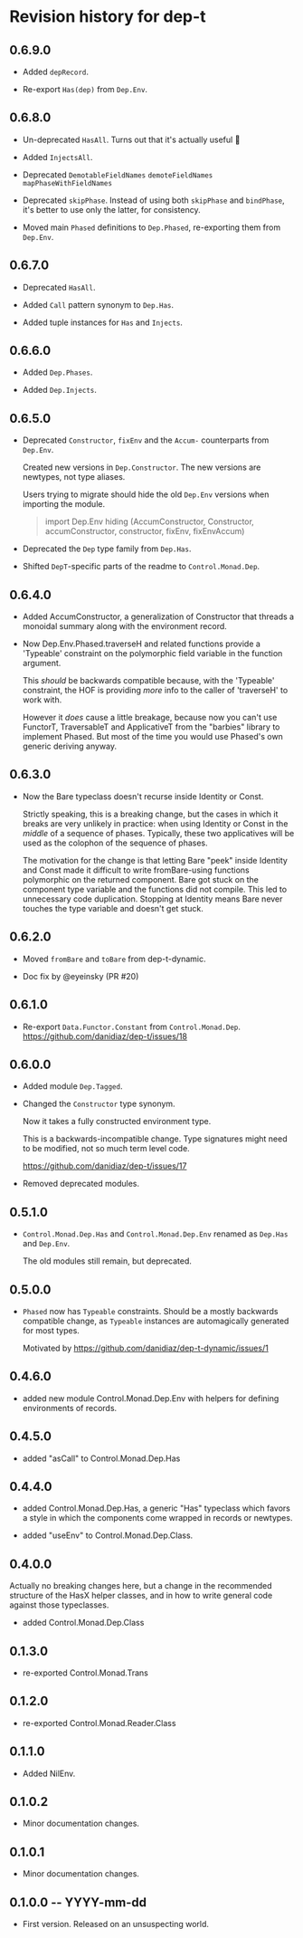 # Revision history for dep-t

## 0.6.9.0

* Added `depRecord`.

* Re-export `Has(dep)` from `Dep.Env`.

## 0.6.8.0

* Un-deprecated `HasAll`. Turns out that it's actually useful :facepalm:

* Added `InjectsAll`.

* Deprecated `DemotableFieldNames` `demoteFieldNames` `mapPhaseWithFieldNames`

* Deprecated `skipPhase`. Instead of using both  `skipPhase` and `bindPhase`, it's 
  better to use only the latter, for consistency.

* Moved main `Phased` definitions to `Dep.Phased`, re-exporting them from `Dep.Env`.

## 0.6.7.0

* Deprecated `HasAll`.

* Added `Call` pattern synonym to `Dep.Has`.

* Added tuple instances for `Has` and `Injects`.

## 0.6.6.0

* Added `Dep.Phases`. 

* Added `Dep.Injects`.

## 0.6.5.0

* Deprecated `Constructor`, `fixEnv` and the `Accum-` counterparts from `Dep.Env`.
  
  Created new versions in `Dep.Constructor`. The new versions are newtypes, not
  type aliases.

  Users trying to migrate should hide the old `Dep.Env` versions when importing
  the module.

  > import Dep.Env hiding (AccumConstructor, Constructor, accumConstructor, constructor, fixEnv, fixEnvAccum)

* Deprecated the `Dep` type family from `Dep.Has`.

* Shifted `DepT`-specific parts of the readme to `Control.Monad.Dep`.

## 0.6.4.0

* Added AccumConstructor, a generalization of Constructor that threads a
  monoidal summary along with the environment record.

* Now Dep.Env.Phased.traverseH and related functions provide a 'Typeable'
  constraint on the polymorphic field variable in the function argument.

  This *should* be backwards compatible because, with the 'Typeable' constraint,
  the HOF is providing *more* info to the caller of 'traverseH' to work with.

  However it *does* cause a little breakage, because now you can't use FunctorT,
  TraversableT and ApplicativeT from the "barbies" library to implement Phased.
  But most of the time you would use Phased's own generic deriving anyway.

## 0.6.3.0

* Now the Bare typeclass doesn't recurse inside Identity or Const.

  Strictly speaking, this is a breaking change, but the cases in which it breaks
  are very unlikely in practice: when using Identity or Const in the *middle* of
  a sequence of phases. Typically, these two applicatives will be used as the
  colophon of the sequence of phases.
  
  The motivation for the change is that letting Bare "peek" inside Identity and
  Const made it difficult to write fromBare-using functions polymorphic on the
  returned component. Bare got stuck on the component type variable and the
  functions did not compile. This led to unnecessary code duplication. Stopping
  at Identity means Bare never touches the type variable and doesn't get stuck.

## 0.6.2.0

* Moved `fromBare` and `toBare` from dep-t-dynamic.

* Doc fix by @eyeinsky (PR #20)

## 0.6.1.0

* Re-export `Data.Functor.Constant` from `Control.Monad.Dep`. https://github.com/danidiaz/dep-t/issues/18

## 0.6.0.0

* Added module `Dep.Tagged`.

* Changed the `Constructor` type synonym. 

  Now it takes a fully constructed environment type. 

  This is a backwards-incompatible change. Type signatures might need to be modified, not so much term level code.

  https://github.com/danidiaz/dep-t/issues/17

* Removed deprecated modules.

## 0.5.1.0

* `Control.Monad.Dep.Has` and `Control.Monad.Dep.Env` renamed as `Dep.Has` and `Dep.Env`.

  The old modules still remain, but deprecated.

## 0.5.0.0

* `Phased` now has `Typeable` constraints. Should be a mostly backwards compatible
  change, as `Typeable` instances are automagically generated for most types.

  Motivated by https://github.com/danidiaz/dep-t-dynamic/issues/1

## 0.4.6.0

* added new module Control.Monad.Dep.Env with helpers for defining environments of records.

## 0.4.5.0

* added "asCall" to Control.Monad.Dep.Has

## 0.4.4.0

* added Control.Monad.Dep.Has, a generic "Has" typeclass which favors a style in which
  the components come wrapped in records or newtypes.

* added "useEnv" to Control.Monad.Dep.Class.

## 0.4.0.0

Actually no breaking changes here, but a change in the recommended structure of
the HasX helper classes, and in how to write general code against those
typeclasses.

* added Control.Monad.Dep.Class

## 0.1.3.0

* re-exported Control.Monad.Trans

## 0.1.2.0

* re-exported Control.Monad.Reader.Class

## 0.1.1.0

* Added NilEnv.

## 0.1.0.2 

* Minor documentation changes.

## 0.1.0.1 

* Minor documentation changes.

## 0.1.0.0 -- YYYY-mm-dd

* First version. Released on an unsuspecting world.
